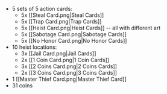 - 5 sets of 5 action cards:
	- 5x [[Steal Card.png|Steal Cards]]
	- 5x [[Trap Card.png|Trap Cards]]
	- 5x [[Heist Card.png|Heist Cards]] -- all with different art
	- 5x [[Sabotage Card.png|Sabotage Cards]]
	- 5x [[No Honor Card.png|No Honor Cards]]
- 10 heist locations:
	- 3x [[Jail Card.png|Jail Cards]]
	- 2x [[1 Coin Card.png|1 Coin Cards]]
	- 3x [[2 Coins Card.png|2 Coins Cards]]
	- 2x [[3 Coins Card.png|3 Coins Cards]]
- 1 [[Master Thief Card.png|Master Thief Card]]
- 31 coins